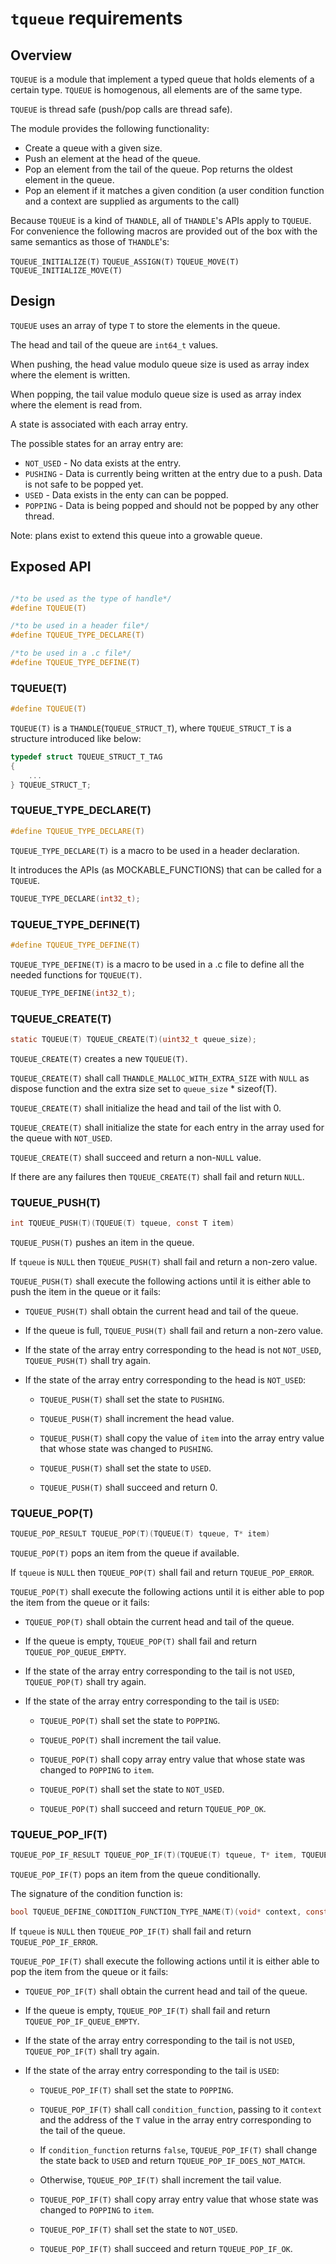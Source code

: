 # `tqueue` requirements

## Overview

`TQUEUE` is a module that implement a typed queue that holds elements of a certain type. `TQUEUE` is homogenous, all elements are of the same type.

`TQUEUE` is thread safe (push/pop calls are thread safe).

The module provides the following functionality:

- Create a queue with a given size.
- Push an element at the head of the queue.
- Pop an element from the tail of the queue. Pop returns the oldest element in the queue.
- Pop an element if it matches a given condition (a user condition function and a context are supplied as arguments to the call)

Because `TQUEUE` is a kind of `THANDLE`, all of `THANDLE`'s APIs apply to `TQUEUE`. For convenience the following macros are provided out of the box with the same semantics as those of `THANDLE`'s:

`TQUEUE_INITIALIZE(T)`
`TQUEUE_ASSIGN(T)`
`TQUEUE_MOVE(T)`
`TQUEUE_INITIALIZE_MOVE(T)`

## Design

`TQUEUE` uses an array of type `T` to store the elements in the queue.

The head and tail of the queue are `int64_t` values.

When pushing, the head value modulo queue size is used as array index where the element is written.

When popping, the tail value modulo queue size is used as array index where the element is read from.

A state is associated with each array entry.

The possible states for an array entry are:

- `NOT_USED` - No data exists at the entry.
- `PUSHING` - Data is currently being written at the entry due to a push. Data is not safe to be popped yet.
- `USED` - Data exists in the enty can can be popped.
- `POPPING` - Data is being popped and should not be popped by any other thread.

Note: plans exist to extend this queue into a growable queue.

## Exposed API

```c

/*to be used as the type of handle*/
#define TQUEUE(T)

/*to be used in a header file*/
#define TQUEUE_TYPE_DECLARE(T)

/*to be used in a .c file*/
#define TQUEUE_TYPE_DEFINE(T)

```

### TQUEUE(T)

```c
#define TQUEUE(T) 
```
`TQUEUE(T)` is a `THANDLE`(`TQUEUE_STRUCT_T`), where `TQUEUE_STRUCT_T` is a structure introduced like below:
```c
typedef struct TQUEUE_STRUCT_T_TAG
{
    ...
} TQUEUE_STRUCT_T;
```

### TQUEUE_TYPE_DECLARE(T)
```c
#define TQUEUE_TYPE_DECLARE(T)
```

`TQUEUE_TYPE_DECLARE(T)` is a macro to be used in a header declaration.

It introduces the APIs (as MOCKABLE_FUNCTIONS) that can be called for a `TQUEUE`.


```c
TQUEUE_TYPE_DECLARE(int32_t);
```

### TQUEUE_TYPE_DEFINE(T)
```c
#define TQUEUE_TYPE_DEFINE(T)
```

`TQUEUE_TYPE_DEFINE(T)` is a macro to be used in a .c file to define all the needed functions for `TQUEUE(T)`.

```c
TQUEUE_TYPE_DEFINE(int32_t);
```

### TQUEUE_CREATE(T)
```c
static TQUEUE(T) TQUEUE_CREATE(T)(uint32_t queue_size);
```

`TQUEUE_CREATE(T)` creates a new `TQUEUE(T)`.

`TQUEUE_CREATE(T)` shall call `THANDLE_MALLOC_WITH_EXTRA_SIZE` with `NULL` as dispose function and the extra size set to `queue_size` * sizeof(T).

`TQUEUE_CREATE(T)` shall initialize the head and tail of the list with 0.

`TQUEUE_CREATE(T)` shall initialize the state for each entry in the array used for the queue with `NOT_USED`.

`TQUEUE_CREATE(T)` shall succeed and return a non-`NULL` value.

If there are any failures then `TQUEUE_CREATE(T)` shall fail and return `NULL`.

### TQUEUE_PUSH(T)
```c
int TQUEUE_PUSH(T)(TQUEUE(T) tqueue, const T item)
```

`TQUEUE_PUSH(T)` pushes an item in the queue.

If `tqueue` is `NULL` then `TQUEUE_PUSH(T)` shall fail and return a non-zero value.

`TQUEUE_PUSH(T)` shall execute the following actions until it is either able to push the item in the queue or it fails:

- `TQUEUE_PUSH(T)` shall obtain the current head and tail of the queue.

- If the queue is full, `TQUEUE_PUSH(T)` shall fail and return a non-zero value.

- If the state of the array entry corresponding to the head is not `NOT_USED`, `TQUEUE_PUSH(T)` shall try again.

- If the state of the array entry corresponding to the head is `NOT_USED`:

  - `TQUEUE_PUSH(T)` shall set the state to `PUSHING`.

  - `TQUEUE_PUSH(T)` shall increment the head value.

  - `TQUEUE_PUSH(T)` shall copy the value of `item` into the array entry value that whose state was changed to `PUSHING`.

  - `TQUEUE_PUSH(T)` shall set the state to `USED`.

  - `TQUEUE_PUSH(T)` shall succeed and return 0.

### TQUEUE_POP(T)
```c
TQUEUE_POP_RESULT TQUEUE_POP(T)(TQUEUE(T) tqueue, T* item)
```

`TQUEUE_POP(T)` pops an item from the queue if available.

If `tqueue` is `NULL` then `TQUEUE_POP(T)` shall fail and return `TQUEUE_POP_ERROR`.

`TQUEUE_POP(T)` shall execute the following actions until it is either able to pop the item from the queue or it fails:

- `TQUEUE_POP(T)` shall obtain the current head and tail of the queue.

- If the queue is empty, `TQUEUE_POP(T)` shall fail and return `TQUEUE_POP_QUEUE_EMPTY`.

- If the state of the array entry corresponding to the tail is not `USED`, `TQUEUE_POP(T)` shall try again.

- If the state of the array entry corresponding to the tail is `USED`:

  - `TQUEUE_POP(T)` shall set the state to `POPPING`.

  - `TQUEUE_POP(T)` shall increment the tail value.

  - `TQUEUE_POP(T)` shall copy array entry value that whose state was changed to `POPPING` to `item`.

  - `TQUEUE_POP(T)` shall set the state to `NOT_USED`.

  - `TQUEUE_POP(T)` shall succeed and return `TQUEUE_POP_OK`.

### TQUEUE_POP_IF(T)
```c
TQUEUE_POP_IF_RESULT TQUEUE_POP_IF(T)(TQUEUE(T) tqueue, T* item, TQUEUE_DEFINE_CONDITION_FUNCTION_TYPE_NAME(T), condition_function, void*, context)
```

`TQUEUE_POP_IF(T)` pops an item from the queue conditionally.

The signature of the condition function is:

```c
bool TQUEUE_DEFINE_CONDITION_FUNCTION_TYPE_NAME(T)(void* context, const T* item);
```

If `tqueue` is `NULL` then `TQUEUE_POP_IF(T)` shall fail and return `TQUEUE_POP_IF_ERROR`.

`TQUEUE_POP_IF(T)` shall execute the following actions until it is either able to pop the item from the queue or it fails:

- `TQUEUE_POP_IF(T)` shall obtain the current head and tail of the queue.

- If the queue is empty, `TQUEUE_POP_IF(T)` shall fail and return `TQUEUE_POP_IF_QUEUE_EMPTY`.

- If the state of the array entry corresponding to the tail is not `USED`, `TQUEUE_POP_IF(T)` shall try again.

- If the state of the array entry corresponding to the tail is `USED`:

  - `TQUEUE_POP_IF(T)` shall set the state to `POPPING`.

  - `TQUEUE_POP_IF(T)` shall call `condition_function`, passing to it `context` and the address of the `T` value in the array entry corresponding to the tail of the queue.

  - If `condition_function` returns `false`, `TQUEUE_POP_IF(T)` shall change the state back to `USED` and return `TQUEUE_POP_IF_DOES_NOT_MATCH`.

  - Otherwise, `TQUEUE_POP_IF(T)` shall increment the tail value.

  - `TQUEUE_POP_IF(T)` shall copy array entry value that whose state was changed to `POPPING` to `item`.

  - `TQUEUE_POP_IF(T)` shall set the state to `NOT_USED`.

  - `TQUEUE_POP_IF(T)` shall succeed and return `TQUEUE_POP_IF_OK`.
